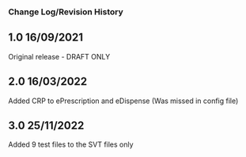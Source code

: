 ### Change Log/Revision History

1.0   16/09/2021
-----
Original release - DRAFT ONLY

2.0   16/03/2022
-----
Added CRP to ePrescription and eDispense (Was missed in config file)

3.0   25/11/2022
-----
Added 9 test files to the SVT files only
